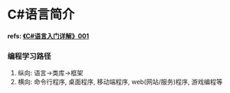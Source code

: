 # C#语言简介

#### refs: [《C#语言入门详解》001](https://www.bilibili.com/video/BV13b411b7Ht?vd_source=616e276516e4dce24f4cb65934cba737&spm_id_from=333.788.videopod.episodes)

### 编程学习路径

1. 纵向: 语言→类库→框架
2. 横向: 命令行程序, 桌面程序, 移动端程序, web(网站/服务)程序, 游戏编程等

